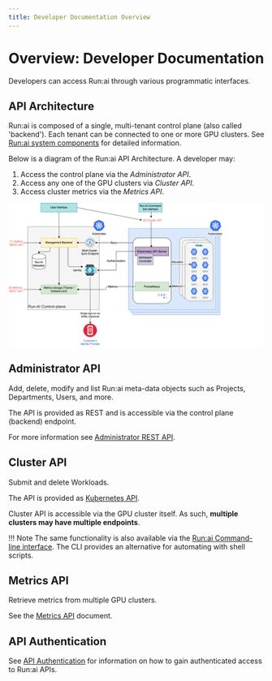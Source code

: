 ```yaml
---
title: Developer Documentation Overview
---
```


# Overview: Developer Documentation

Developers can access Run:ai through various programmatic interfaces. 


## API Architecture

Run:ai is composed of a single, multi-tenant control plane (also called 'backend'). Each tenant can be connected to one or more GPU clusters. See [Run:ai system components](../home/components.md) for detailed information.

Below is a diagram of the Run:ai API Architecture. A developer may:

1. Access the control plane via the _Administrator API_.
2. Access any one of the GPU clusters via _Cluster API_.
3. Access cluster metrics via the _Metrics API_.  

![api architecture image](img/api-architecture.png)


## Administrator API

Add, delete, modify and list Run:ai meta-data objects such as Projects, Departments, Users, and more. 

The API is provided as REST and is accessible via the control plane (backend) endpoint.  

For more information see [Administrator REST API](admin-rest-api/overview.md). 

## Cluster API

Submit and delete Workloads. 

The API is provided as [Kubernetes API](./cluster-api/submit-yaml.md).

Cluster API is accessible via the GPU cluster itself. As such, __multiple clusters may have multiple endpoints__.

!!! Note
    The same functionality is also available via the [Run:ai Command-line interface](../../Researcher/cli-reference/introduction). The CLI provides an alternative for automating with shell scripts. 
## Metrics API

Retrieve metrics from multiple GPU clusters. 

See the [Metrics API](metrics/metrics.md) document.

## API Authentication

See [API Authentication](rest-auth.md) for information on how to gain authenticated access to Run:ai APIs.

